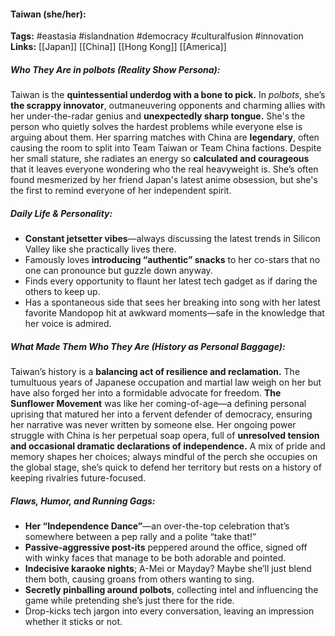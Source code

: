 #### Taiwan (she/her):  
**Tags:** #eastasia #islandnation #democracy #culturalfusion #innovation  
**Links:** [[Japan]] [[China]] [[Hong Kong]] [[America]]

##### Who They Are in *polbots* (Reality Show Persona):  
Taiwan is the **quintessential underdog with a bone to pick.** In *polbots*, she’s **the scrappy innovator**, outmaneuvering opponents and charming allies with her under-the-radar genius and **unexpectedly sharp tongue.** She's the person who quietly solves the hardest problems while everyone else is arguing about them. Her sparring matches with China are **legendary**, often causing the room to split into Team Taiwan or Team China factions. Despite her small stature, she radiates an energy so **calculated and courageous** that it leaves everyone wondering who the real heavyweight is. She’s often found mesmerized by her friend Japan's latest anime obsession, but she's the first to remind everyone of her independent spirit.  

##### Daily Life & Personality:  
- **Constant jetsetter vibes**—always discussing the latest trends in Silicon Valley like she practically lives there.
- Famously loves **introducing “authentic” snacks** to her co-stars that no one can pronounce but guzzle down anyway. 
- Finds every opportunity to flaunt her latest tech gadget as if daring the others to keep up.  
- Has a spontaneous side that sees her breaking into song with her latest favorite Mandopop hit at awkward moments—safe in the knowledge that her voice is admired.  

##### What Made Them Who They Are (History as Personal Baggage):  
Taiwan’s history is a **balancing act of resilience and reclamation.** The tumultuous years of Japanese occupation and martial law weigh on her but have also forged her into a formidable advocate for freedom. **The Sunflower Movement** was like her coming-of-age—a defining personal uprising that matured her into a fervent defender of democracy, ensuring her narrative was never written by someone else. Her ongoing power struggle with China is her perpetual soap opera, full of **unresolved tension and occasional dramatic declarations of independence.** A mix of pride and memory shapes her choices; always mindful of the perch she occupies on the global stage, she’s quick to defend her territory but rests on a history of keeping rivalries future-focused.  

##### Flaws, Humor, and Running Gags:  
- **Her “Independence Dance”**—an over-the-top celebration that’s somewhere between a pep rally and a polite “take that!” 
- **Passive-aggressive post-its** peppered around the office, signed off with winky faces that manage to be both adorable and pointed.
- **Indecisive karaoke nights**; A-Mei or Mayday? Maybe she’ll just blend them both, causing groans from others wanting to sing.  
- **Secretly pinballing around polbots**, collecting intel and influencing the game while pretending she’s just there for the ride.  
- Drop-kicks tech jargon into every conversation, leaving an impression whether it sticks or not.